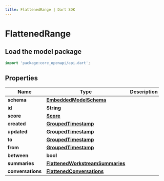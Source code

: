 ```yaml
---
title: FlattenedRange | Dart SDK
---
```


# FlattenedRange

## Load the model package
```dart
import 'package:core_openapi/api.dart';
```

## Properties
Name | Type | Description | Notes
------------ | ------------- | ------------- | -------------
**schema** | [**EmbeddedModelSchema**](EmbeddedModelSchema) |  | [optional] 
**id** | **String** |  | 
**score** | [**Score**](Score) |  | [optional] 
**created** | [**GroupedTimestamp**](GroupedTimestamp) |  | 
**updated** | [**GroupedTimestamp**](GroupedTimestamp) |  | 
**to** | [**GroupedTimestamp**](GroupedTimestamp) |  | [optional] 
**from** | [**GroupedTimestamp**](GroupedTimestamp) |  | [optional] 
**between** | **bool** |  | [optional] 
**summaries** | [**FlattenedWorkstreamSummaries**](FlattenedWorkstreamSummaries) |  | [optional] 
**conversations** | [**FlattenedConversations**](FlattenedConversations) |  | [optional] 




